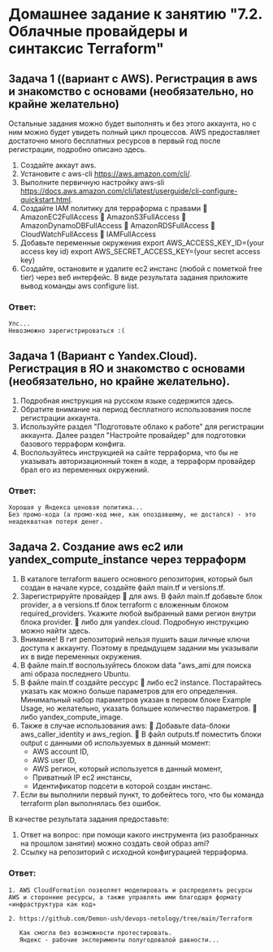 # Домашнее задание к занятию "7.2. Облачные провайдеры и синтаксис Terraform"


## Задача 1 ((вариант с AWS). Регистрация в aws и знакомство с основами (необязательно, но крайне желательно)
Остальные задания можно будет выполнять и без этого аккаунта, но с ним можно будет увидеть полный цикл процессов.
AWS предоставляет достаточно много бесплатных ресурсов в первый год после регистрации, подробно описано здесь.
1. Создайте аккаут aws.
2. Установите c aws-cli https://aws.amazon.com/cli/.
3. Выполните первичную настройку aws-sli https://docs.aws.amazon.com/cli/latest/userguide/cli-configure-quickstart.html.
4. Создайте IAM политику для терраформа c правами
    AmazonEC2FullAccess
    AmazonS3FullAccess
    AmazonDynamoDBFullAccess
    AmazonRDSFullAccess
    CloudWatchFullAccess
    IAMFullAccess
5. Добавьте переменные окружения
   export AWS_ACCESS_KEY_ID=(your access key id)
   export AWS_SECRET_ACCESS_KEY=(your secret access key)
6. Создайте, остановите и удалите ec2 инстанс (любой с пометкой free tier) через веб интерфейс.
В виде результата задания приложите вывод команды aws configure list.

### Ответ:
```
Упс...
Невозможно зарегистрироваться :(
```

## Задача 1 (Вариант с Yandex.Cloud). Регистрация в ЯО и знакомство с основами (необязательно, но крайне желательно).
1. Подробная инструкция на русском языке содержится здесь.
2. Обратите внимание на период бесплатного использования после регистрации аккаунта.
3. Используйте раздел "Подготовьте облако к работе" для регистрации аккаунта. Далее раздел "Настройте провайдер" для подготовки базового терраформ конфига.
4. Воспользуйтесь инструкцией на сайте терраформа, что бы не указывать авторизационный токен в коде, а терраформ провайдер брал его из переменных окружений.


### Ответ:
```
Хорошая у Яндекса ценовая политика...
Без промо-кода (а промо-код мне, как опоздавшему, не достался) - это неадекватная потеря денег.

```

## Задача 2. Создание aws ec2 или yandex_compute_instance через терраформ
1. В каталоге terraform вашего основного репозитория, который был создан в начале курсе, создайте файл main.tf и versions.tf.
2. Зарегистрируйте провайдер
    для aws. В файл main.tf добавьте блок provider, а в versions.tf блок terraform с вложенным блоком required_providers. Укажите любой выбранный вами регион внутри блока provider.
    либо для yandex.cloud. Подробную инструкцию можно найти здесь.
3. Внимание! В гит репозиторий нельзя пушить ваши личные ключи доступа к аккаунту. Поэтому в предыдущем задании мы указывали их в виде переменных окружения.
4. В файле main.tf воспользуйтесь блоком data "aws_ami для поиска ami образа последнего Ubuntu.
5. В файле main.tf создайте рессурс
    либо ec2 instance. Постарайтесь указать как можно больше параметров для его определения. Минимальный набор параметров указан в первом блоке Example Usage, но желательно, указать большее количество параметров.
    либо yandex_compute_image.
6. Также в случае использования aws:
    Добавьте data-блоки aws_caller_identity и aws_region.
    В файл outputs.tf поместить блоки output с данными об используемых в данный момент:
     - AWS account ID,
     - AWS user ID,
     - AWS регион, который используется в данный момент,
     - Приватный IP ec2 инстансы,
     - Идентификатор подсети в которой создан инстанс.
7. Если вы выполнили первый пункт, то добейтесь того, что бы команда terraform plan выполнялась без ошибок.

В качестве результата задания предоставьте:
1. Ответ на вопрос: при помощи какого инструмента (из разобранных на прошлом занятии) можно создать свой образ ami?
2. Ссылку на репозиторий с исходной конфигурацией терраформа.


### Ответ:
```
1. AWS CloudFormation позволяет моделировать и распределять ресурсы AWS и сторонние ресурсы, а также управлять ими благодаря формату «инфраструктура как код»

2. https://github.com/Demon-ush/devops-netology/tree/main/Terraform

   Как смогла без возможности протестировать.
   Яндекс - рабочие эксперименты полугодовалой давности...

```

